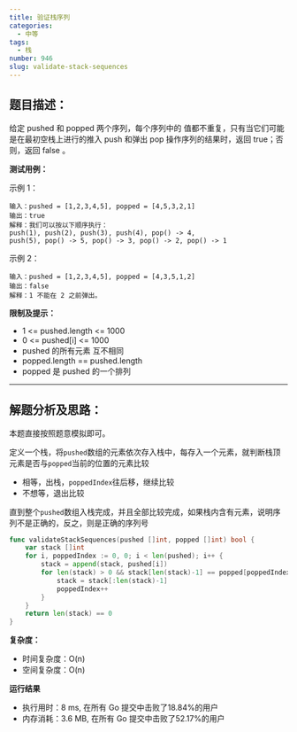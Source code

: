 ```yaml
---
title: 验证栈序列
categories:
  - 中等
tags:
  - 栈
number: 946
slug: validate-stack-sequences
---
```



## 题目描述：

给定 pushed 和 popped 两个序列，每个序列中的 值都不重复，只有当它们可能是在最初空栈上进行的推入 push 和弹出 pop 操作序列的结果时，返回 true；否则，返回 false 。

**测试用例：**

示例 1：
```
输入：pushed = [1,2,3,4,5], popped = [4,5,3,2,1]
输出：true
解释：我们可以按以下顺序执行：
push(1), push(2), push(3), push(4), pop() -> 4,
push(5), pop() -> 5, pop() -> 3, pop() -> 2, pop() -> 1
```
示例 2：
```
输入：pushed = [1,2,3,4,5], popped = [4,3,5,1,2]
输出：false
解释：1 不能在 2 之前弹出。
```
**限制及提示：**
- 1 <= pushed.length <= 1000
- 0 <= pushed[i] <= 1000
- pushed 的所有元素 互不相同
- popped.length == pushed.length
- popped 是 pushed 的一个排列

---
## 解题分析及思路：

本题直接按照题意模拟即可。

定义一个栈，将`pushed`数组的元素依次存入栈中，每存入一个元素，就判断栈顶元素是否与`popped`当前的位置的元素比较
- 相等，出栈，`poppedIndex`往后移，继续比较
- 不想等，退出比较

直到整个`pushed`数组入栈完成，并且全部比较完成，如果栈内含有元素，说明序列不是正确的，反之，则是正确的序列号

```go
func validateStackSequences(pushed []int, popped []int) bool {
	var stack []int
	for i, poppedIndex := 0, 0; i < len(pushed); i++ {
		stack = append(stack, pushed[i])
		for len(stack) > 0 && stack[len(stack)-1] == popped[poppedIndex] {
			stack = stack[:len(stack)-1]
			poppedIndex++
		}
	}
	return len(stack) == 0
}
```

**复杂度：**
- 时间复杂度：O(n)
- 空间复杂度：O(n)

**运行结果**
- 执行用时：8 ms, 在所有 Go 提交中击败了18.84%的用户
- 内存消耗：3.6 MB, 在所有 Go 提交中击败了52.17%的用户
